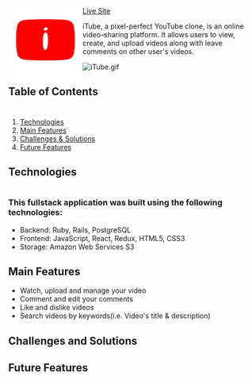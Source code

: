 
<div>
  <img align="left" width="150" src="app/assets/images/icon.png" />
  <a align="right"href="https://i-tube.herokuapp.com/#/">Live Site</a>
  <p>iTube, a pixel-perfect YouTube clone, is an online video-sharing platform. It allows users to view, create, and upload videos along with leave comments on other user's videos.</p>
</div>



![iTube.gif](./app/assets/images/itube-giphy.gif)

## Table of Contents
#
1. [Technologies](#technologies)
2. [Main Features](#main-features)
3. [Challenges & Solutions](#challenges-and-solutions)
4. [Future Features](#future-features)


## Technologies 
#

### This fullstack application was built using the following technologies:

* Backend: Ruby, Rails, PostgreSQL
* Frontend: JavaScript, React, Redux, HTML5, CSS3
* Storage: Amazon Web Services S3

## Main Features
  * Watch, upload and manage your video
  * Comment and edit your comments
  * Like and dislike videos
  * Search videos by keywords(i.e. Video's title & description)

## Challenges and Solutions 



## Future Features

